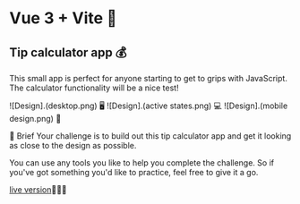 # Vue 3 + Vite 🚀
## Tip calculator app 💰

This small app is perfect for anyone starting to get to grips with JavaScript. The calculator functionality will be a nice test!

![Design].(desktop.png) 🖥️
![Design].(active states.png) 💻
![Design].(mobile design.png) 📱

📝 Brief
Your challenge is to build out this tip calculator app and get it looking as close to the design as possible.

You can use any tools you like to help you complete the challenge. So if you've got something you'd like to practice, feel free to give it a go.

[live version]()👨🏾‍💻